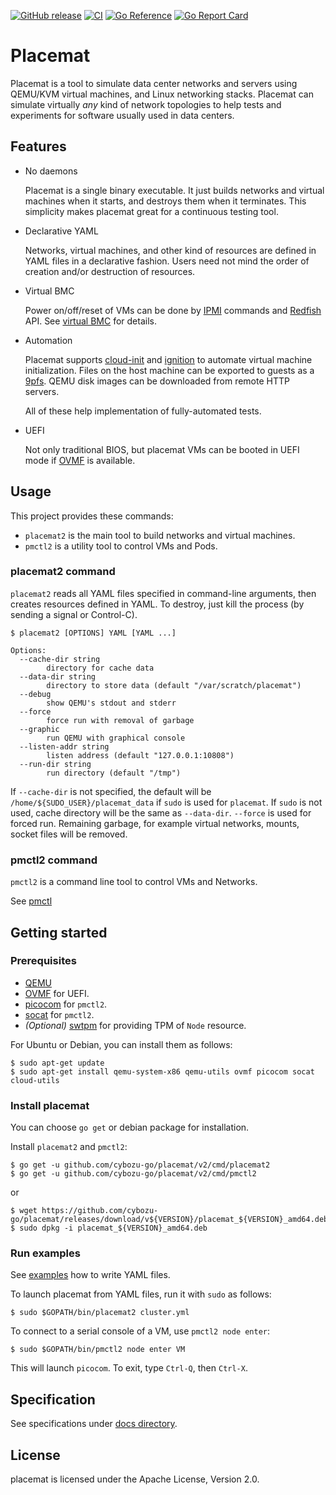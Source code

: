 [![GitHub release](https://img.shields.io/github/release/cybozu-go/placemat.svg?maxAge=60)][releases]
[![CI](https://github.com/cybozu-go/placemat/actions/workflows/ci.yaml/badge.svg)](https://github.com/cybozu-go/placemat/actions/workflows/ci.yaml)
[![Go Reference](https://pkg.go.dev/badge/github.com/cybozu-go/placemat/v2.svg)](https://pkg.go.dev/github.com/cybozu-go/placemat/v2)
[![Go Report Card](https://goreportcard.com/badge/github.com/cybozu-go/placemat)](https://goreportcard.com/report/github.com/cybozu-go/placemat)

Placemat
========

Placemat is a tool to simulate data center networks and servers using
QEMU/KVM virtual machines, and Linux networking stacks.  Placemat can simulate
virtually *any* kind of network topologies to help tests and experiments for software
usually used in data centers.

Features
--------

* No daemons

    Placemat is a single binary executable.  It just builds networks and
    virtual machines when it starts, and destroys them when it terminates.
    This simplicity makes placemat great for a continuous testing tool.

* Declarative YAML

    Networks, virtual machines, and other kind of resources are defined
    in YAML files in a declarative fashion.  Users need not mind the order
    of creation and/or destruction of resources.

* Virtual BMC

    Power on/off/reset of VMs can be done by [IPMI][] commands and [Redfish][] API.
    See [virtual BMC](docs/virtual_bmc.md) for details.

* Automation

    Placemat supports [cloud-init][] and [ignition][] to automate
    virtual machine initialization.  Files on the host machine can be
    exported to guests as a [9pfs](https://wiki.qemu.org/Documentation/9psetup).
    QEMU disk images can be downloaded from remote HTTP servers.

    All of these help implementation of fully-automated tests.

* UEFI

    Not only traditional BIOS, but placemat VMs can be booted in UEFI
    mode if [OVMF][] is available.

Usage
-----

This project provides these commands:

* `placemat2` is the main tool to build networks and virtual machines.
* `pmctl2` is a utility tool to control VMs and Pods.

### placemat2 command

`placemat2` reads all YAML files specified in command-line arguments,
then creates resources defined in YAML.  To destroy, just kill the
process (by sending a signal or Control-C).

```console
$ placemat2 [OPTIONS] YAML [YAML ...]

Options:
  --cache-dir string
        directory for cache data
  --data-dir string
        directory to store data (default "/var/scratch/placemat")
  --debug
        show QEMU's stdout and stderr
  --force
        force run with removal of garbage
  --graphic
        run QEMU with graphical console
  --listen-addr string
        listen address (default "127.0.0.1:10808")
  --run-dir string
        run directory (default "/tmp")
```

If `--cache-dir` is not specified, the default will be `/home/${SUDO_USER}/placemat_data`
if `sudo` is used for `placemat`.  If `sudo` is not used, cache directory will be
the same as `--data-dir`.
`--force` is used for forced run. Remaining garbage, for example virtual networks, mounts, socket files will be removed.

### pmctl2 command

`pmctl2` is a command line tool to control VMs and Networks.

See [pmctl](docs/pmctl.md)

Getting started
---------------

### Prerequisites

- [QEMU][]
- [OVMF][] for UEFI.
- [picocom](https://github.com/npat-efault/picocom) for `pmctl2`.
- [socat](http://www.dest-unreach.org/socat/) for `pmctl2`.
- *(Optional)* [swtpm](https://github.com/stefanberger/swtpm) for providing TPM of `Node` resource.

For Ubuntu or Debian, you can install them as follows:

```console
$ sudo apt-get update
$ sudo apt-get install qemu-system-x86 qemu-utils ovmf picocom socat cloud-utils
```

### Install placemat

You can choose `go get` or debian package for installation.

Install `placemat2` and `pmctl2`:

```console
$ go get -u github.com/cybozu-go/placemat/v2/cmd/placemat2
$ go get -u github.com/cybozu-go/placemat/v2/cmd/pmctl2
```

or

```console
$ wget https://github.com/cybozu-go/placemat/releases/download/v${VERSION}/placemat_${VERSION}_amd64.deb
$ sudo dpkg -i placemat_${VERSION}_amd64.deb
```

### Run examples

See [examples](examples) how to write YAML files.

To launch placemat from YAML files, run it with `sudo` as follows:

```console
$ sudo $GOPATH/bin/placemat2 cluster.yml
```

To connect to a serial console of a VM, use `pmctl2 node enter`:

```console
$ sudo $GOPATH/bin/pmctl2 node enter VM
```

This will launch `picocom`.  To exit, type `Ctrl-Q`, then `Ctrl-X`.

Specification
-------------

See specifications under [docs directory](docs/).

License
-------

placemat is licensed under the Apache License, Version 2.0.

[releases]: https://github.com/cybozu-go/placemat/releases
[godoc]: https://godoc.org/github.com/cybozu-go/placemat
[cloud-init]: http://cloudinit.readthedocs.io/en/latest/index.html
[ignition]: https://coreos.com/ignition/docs/latest/
[QEMU]: https://www.qemu.org/
[OVMF]: https://github.com/tianocore/tianocore.github.io/wiki/OVMF
[IPMI]: https://en.wikipedia.org/wiki/Intelligent_Platform_Management_Interface
[Redfish]: https://www.dmtf.org/standards/redfish
